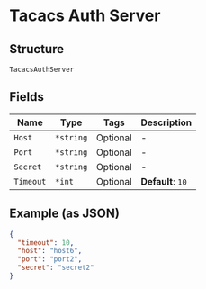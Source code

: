 
# Tacacs Auth Server

## Structure

`TacacsAuthServer`

## Fields

| Name | Type | Tags | Description |
|  --- | --- | --- | --- |
| `Host` | `*string` | Optional | - |
| `Port` | `*string` | Optional | - |
| `Secret` | `*string` | Optional | - |
| `Timeout` | `*int` | Optional | **Default**: `10` |

## Example (as JSON)

```json
{
  "timeout": 10,
  "host": "host6",
  "port": "port2",
  "secret": "secret2"
}
```

